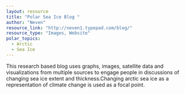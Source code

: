 ```yaml
---
layout: resource
title: "Polar Sea Ice Blog "
author: "Neven"
resource_link: "http://neven1.typepad.com/blog/"
resource_type: "Images, Website"
polar_topics:
  - Arctic
  - Sea Ice
---
```


This research based blog uses graphs, images, satellite data and visualizations from multiple sources to engage people in discussions of changing sea ice extent and thickness.Changing arctic sea ice as a representation of climate change is used as a focal point.
